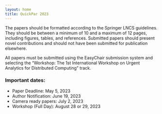 ```yaml
---
layout: home
title: QuickPar 2023
---
```


The papers should be formatted according to the Springer LNCS guidelines. They should be between a minimum of 10 and a maximum of 12 pages, including figures, tables, and references. Submitted papers should present novel contributions and should not have been submitted for publication elsewhere.

All papers must be submitted using the EasyChair submission system and selecting the “Workshop: The 1st International Workshop on Urgent Analytics for Distributed Computing” track.

### Important dates:

- Paper Deadline: May 5, 2023
- Author Notification: June 19, 2023
- Camera ready papers: July 2, 2023
- Workshop (Full Day): August 28 or 29, 2023
